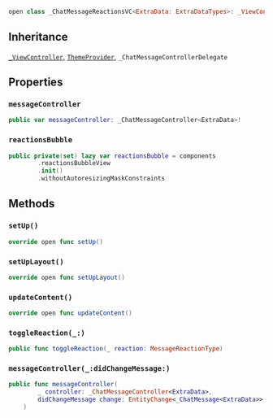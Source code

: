 
``` swift
open class _ChatMessageReactionsVC<ExtraData: ExtraDataTypes>: _ViewController, ThemeProvider 
```

## Inheritance

[`_ViewController`](../../CommonViews/_ViewController), [`ThemeProvider`](../../Utils/ThemeProvider), `_ChatMessageControllerDelegate`

## Properties

### `messageController`

``` swift
public var messageController: _ChatMessageController<ExtraData>!
```

### `reactionsBubble`

``` swift
public private(set) lazy var reactionsBubble = components
        .reactionsBubbleView
        .init()
        .withoutAutoresizingMaskConstraints
```

## Methods

### `setUp()`

``` swift
override open func setUp() 
```

### `setUpLayout()`

``` swift
override open func setUpLayout() 
```

### `updateContent()`

``` swift
override open func updateContent() 
```

### `toggleReaction(_:)`

``` swift
public func toggleReaction(_ reaction: MessageReactionType) 
```

### `messageController(_:didChangeMessage:)`

``` swift
public func messageController(
        _ controller: _ChatMessageController<ExtraData>,
        didChangeMessage change: EntityChange<_ChatMessage<ExtraData>>
    ) 
```

